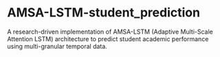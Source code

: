 # AMSA-LSTM-student_prediction
A research-driven implementation of AMSA-LSTM (Adaptive Multi-Scale Attention LSTM) architecture to predict student academic performance using multi-granular temporal data.

